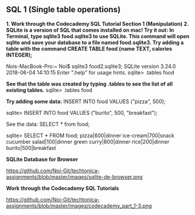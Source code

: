 ## SQL 1 (Single table operations)

**1. Work through the Codecademy SQL Tutorial Section 1 (Manipulation)**
**2. SQLite is a version of SQL that comes installed on mac! Try it out: In Terminal, type sqlite3 food.sqlite3 to use SQLite. This command will open sqlite and save your database to a file named food.sqlite3. Try adding a table with the command CREATE TABLE food (name TEXT, calories INTEGER);**

Nois-MacBook-Pro:~ Noi$ sqlite3 food2.sqlite3;
SQLite version 3.24.0 2018-06-04 14:10:15
Enter ".help" for usage hints.
sqlite> .tables
food

**See that the table was created by typing .tables to see the list of all existing tables.**
sqlite> .tables
food

**Try adding some data:**
INSERT INTO food VALUES ("pizza", 500);

sqlite> INSERT INTO food VALUES ("burito", 500, "breakfast");

See the data: SELECT * from food;

sqlite> SELECT * FROM food;
pizza|600|dinner
ice-cream|700|snack
cucumber salad|100|dinner
green curry|800|dinner
rice|200|dinner
burito|500|breakfast

**SQLite Database for Browser**

https://github.com/Noi-Git/techtonica-assignments/blob/master/images/sqlite-de-browser.png

 **Work through the Codecademy SQL Tutorials**

https://github.com/Noi-Git/techtonica-assignments/blob/master/images/codecademy_part_1-3.png
